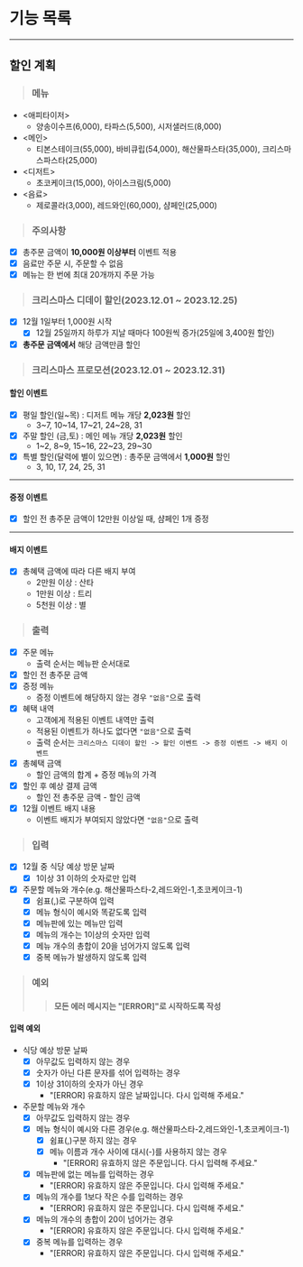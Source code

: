 # 기능 목록

---

## 할인 계획

> ### 메뉴
- <애피타이저>
    - 양송이수프(6,000), 타파스(5,500), 시저샐러드(8,000)
- <메인>
    - 티본스테이크(55,000), 바비큐립(54,000), 해산물파스타(35,000), 크리스마스파스타(25,000)
- <디저트>
    - 초코케이크(15,000), 아이스크림(5,000)
- <음료>
    - 제로콜라(3,000), 레드와인(60,000), 샴페인(25,000)

> ### 주의사항
- [x] 총주문 금액이 **10,000원 이상부터** 이벤트 적용
- [x] 음료만 주문 시, 주문할 수 없음
- [x] 메뉴는 한 번에 최대 20개까지 주문 가능

> ### 크리스마스 디데이 할인(2023.12.01 ~ 2023.12.25)
- [x] 12월 1일부터 1,000원 시작
    - [x] 12월 25일까지 하루가 지날 때마다 100원씩 증가(25일에 3,400원 할인)
- [x] **총주문 금액에서** 해당 금액만큼 할인

> ### 크리스마스 프로모션(2023.12.01 ~ 2023.12.31)

#### 할인 이벤트
- [x] 평일 할인(일~목) : 디저트 메뉴 개당 **2,023원** 할인
    - 3~7, 10~14, 17~21, 24~28, 31
- [x] 주말 할인 (금,토) : 메인 메뉴 개당 **2,023원** 할인
    - 1~2, 8~9, 15~16, 22~23, 29~30
- [x] 특별 할인(달력에 별이 있으면) : 총주문 금액에서 **1,000원** 할인
    - 3, 10, 17, 24, 25, 31
---
#### 증정 이벤트
- [x] 할인 전 총주문 금액이 12만원 이상일 때, 샴페인 1개 증정
---
#### 배지 이벤트
- [x] 총혜택 금액에 따라 다른 배지 부여
    - 2만원 이상 : 산타
    - 1만원 이상 : 트리
    - 5천원 이상 : 별

> ### 출력
- [x] 주문 메뉴
    - 출력 순서는 메뉴판 순서대로
- [x] 할인 전 총주문 금액
- [x] 증정 메뉴
    - 증정 이벤트에 해당하지 않는 경우 `"없음"`으로 출력
- [x] 혜택 내역
    - 고객에게 적용된 이벤트 내역만 출력
    - 적용된 이벤트가 하나도 없다면 `"없음"`으로 출력
    - 출력 순서는 `크리스마스 디데이 할인 -> 할인 이벤트 -> 증정 이벤트 -> 배지 이벤트`
- [x] 총혜택 금액
    - 할인 금액의 합계 + 증정 메뉴의 가격
- [x] 할인 후 예상 결제 금액
    - 할인 전 총주문 금액 - 할인 금액
- [x] 12월 이벤트 배지 내용
    - 이벤트 배지가 부여되지 않았다면 `"없음"`으로 출력

> ### 입력
- [x] 12월 중 식당 예상 방문 날짜
    - [x] 1이상 31 이하의 숫자로만 입력
- [x] 주문할 메뉴와 개수(e.g. 해산물파스타-2,레드와인-1,초코케이크-1)
    - [x] 쉼표(,)로 구분하여 입력
    - [x] 메뉴 형식이 예시와 똑같도록 입력
    - [x] 메뉴판에 있는 메뉴만 입력
    - [x] 메뉴의 개수는 1이상의 숫자만 입력
    - [x] 메뉴 개수의 총합이 20을 넘어가지 않도록 입력
    - [x] 중복 메뉴가 발생하지 않도록 입력
> ### 예외
>   > #### **모든 에러 메시지는 "[ERROR]"로 시작하도록 작성**
#### 입력 예외
- 식당 예상 방문 날짜
    - [x] 아무값도 입력하지 않는 경우
    - [x] 숫자가 아닌 다른 문자를 섞어 입력하는 경우
    - [x] 1이상 31이하의 숫자가 아닌 경우
        -  "[ERROR] 유효하지 않은 날짜입니다. 다시 입력해 주세요."
- 주문할 메뉴와 개수
    - [x] 아무값도 입력하지 않는 경우
    - [x] 메뉴 형식이 예시와 다른 경우(e.g. 해산물파스타-2,레드와인-1,초코케이크-1)
      - [x] 쉼표(,)구분 하지 않는 경우
      - [x] 메뉴 이름과 개수 사이에 대시(-)를 사용하지 않는 경우
        - "[ERROR] 유효하지 않은 주문입니다. 다시 입력해 주세요."
    - [x] 메뉴판에 없는 메뉴를 입력하는 경우
        - "[ERROR] 유효하지 않은 주문입니다. 다시 입력해 주세요."
    - [x] 메뉴의 개수를 1보다 작은 수를 입력하는 경우
        - "[ERROR] 유효하지 않은 주문입니다. 다시 입력해 주세요."
    - [x] 메뉴의 개수의 총합이 20이 넘어가는 경우
        - "[ERROR] 유효하지 않은 주문입니다. 다시 입력해 주세요."
    - [x] 중복 메뉴를 입력하는 경우
        - "[ERROR] 유효하지 않은 주문입니다. 다시 입력해 주세요."
